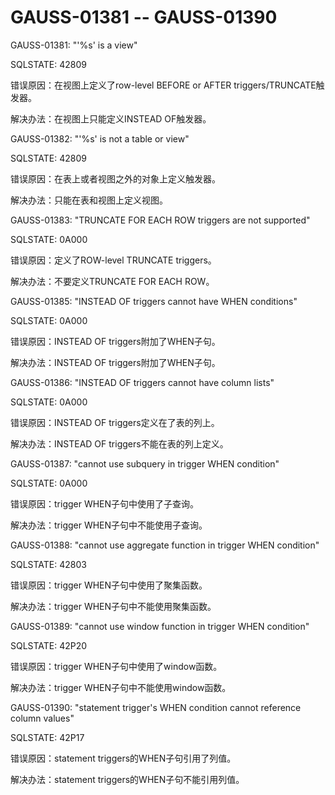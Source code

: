 # GAUSS-01381 -- GAUSS-01390

GAUSS-01381: "'%s' is a view"

SQLSTATE: 42809

错误原因：在视图上定义了row-level BEFORE or AFTER triggers/TRUNCATE触发器。

解决办法：在视图上只能定义INSTEAD OF触发器。

GAUSS-01382: "'%s' is not a table or view"

SQLSTATE: 42809

错误原因：在表上或者视图之外的对象上定义触发器。

解决办法：只能在表和视图上定义视图。

GAUSS-01383: "TRUNCATE FOR EACH ROW triggers are not supported"

SQLSTATE: 0A000

错误原因：定义了ROW-level TRUNCATE triggers。

解决办法：不要定义TRUNCATE FOR EACH ROW。

GAUSS-01385: "INSTEAD OF triggers cannot have WHEN conditions"

SQLSTATE: 0A000

错误原因：INSTEAD OF triggers附加了WHEN子句。

解决办法：INSTEAD OF triggers附加了WHEN子句。

GAUSS-01386: "INSTEAD OF triggers cannot have column lists"

SQLSTATE: 0A000

错误原因：INSTEAD OF triggers定义在了表的列上。

解决办法：INSTEAD OF triggers不能在表的列上定义。

GAUSS-01387: "cannot use subquery in trigger WHEN condition"

SQLSTATE: 0A000

错误原因：trigger WHEN子句中使用了子查询。

解决办法：trigger WHEN子句中不能使用子查询。

GAUSS-01388: "cannot use aggregate function in trigger WHEN condition"

SQLSTATE: 42803

错误原因：trigger WHEN子句中使用了聚集函数。

解决办法：trigger WHEN子句中不能使用聚集函数。

GAUSS-01389: "cannot use window function in trigger WHEN condition"

SQLSTATE: 42P20

错误原因：trigger WHEN子句中使用了window函数。

解决办法：trigger WHEN子句中不能使用window函数。

GAUSS-01390: "statement trigger's WHEN condition cannot reference column values"

SQLSTATE: 42P17

错误原因：statement triggers的WHEN子句引用了列值。

解决办法：statement triggers的WHEN子句不能引用列值。
